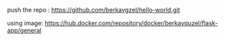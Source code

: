 push the repo : https://github.com/berkaygzel/hello-world.git

using image:  https://hub.docker.com/repository/docker/berkayquzel/flask-app/general
